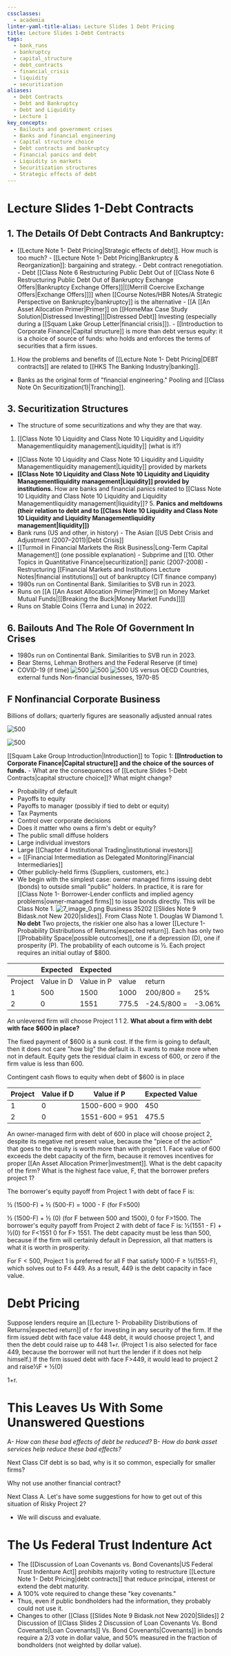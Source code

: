 ```yaml
---
cssclasses:
  - academia
linter-yaml-title-alias: Lecture Slides 1 Debt Pricing
title: Lecture Slides 1-Debt Contracts
tags:
  - bank_runs
  - bankruptcy
  - capital_structure
  - debt_contracts
  - financial_crisis
  - liquidity
  - securitization
aliases:
  - Debt Contracts
  - Debt and Bankruptcy
  - Debt and Liquidity
  - Lecture 1
key_concepts:
  - Bailouts and government crises
  - Banks and financial engineering
  - Capital structure choice
  - Debt contracts and bankruptcy
  - Financial panics and debt
  - Liquidity in markets
  - Securitization structures
  - Strategic effects of debt
---
```


# Lecture Slides 1-Debt Contracts

## 1. **The Details Of Debt Contracts And Bankruptcy:**
- [[Lecture Note 1- Debt Pricing|Strategic effects of debt]]. How much is too much? - [[Lecture Note 1- Debt Pricing|Bankruptcy & Reorganization]]: bargaining and strategy. - Debt contract renegotiation. - Debt [[Class Note 6 Restructuring Public Debt Out of [[Class Note 6 Restructuring Public Debt Out of Bankruptcy Exchange Offers|Bankruptcy Exchange Offers]]|[[Merrill Coercive Exchange Offers|Exchange Offers]]]] when [[Course Notes/HBR Notes/A Strategic Perspective on Bankruptcy|bankruptcy]] is the alternative - [[A [[An Asset Allocation Primer|Primer]] on [[HomeMax Case Study Solution|Distressed Investing]]|Distressed Debt]] Investing (especially during a [[Squam Lake Group Letter|financial crisis]]). - [[Introduction to Corporate Finance|Capital structure]] is more than debt versus equity: it is a choice of source of funds: who holds and enforces the terms of securities that a firm issues.
1. How the problems and benefits of [[Lecture Note 1- Debt Pricing|DEBT contracts]] are related to [[HKS The Banking Industry|banking]].
- Banks as the original form of "financial engineering." Pooling and [[Class Note On Securitization(1)|Tranching]].
## 3. Securitization Structures
- The structure of some securitizations and why they are that way.
1. [[Class Note 10 Liquidity and Class Note 10 Liquidity and Liquidity Managementliquidity management|Liquidity]] (what is it?)
- [[Class Note 10 Liquidity and Class Note 10 Liquidity and Liquidity Managementliquidity management|Liquidity]] provided by markets
- **[[Class Note 10 Liquidity and Class Note 10 Liquidity and Liquidity Managementliquidity management|Liquidity]] provided by institutions.** How are banks and financial panics related to [[Class Note 10 Liquidity and Class Note 10 Liquidity and Liquidity Managementliquidity management|liquidity]]? 5. **Panics and meltdowns (their relation to debt and to [[Class Note 10 Liquidity and Class Note 10 Liquidity and Liquidity Managementliquidity management|liquidity]])**
- Bank runs (US and other,  in history) - The Asian [[US Debt Crisis and Adjustment (2007–2011)|Debt Crisis]]
- [[Turmoil in Financial Markets the Risk Business|Long-Term Capital Management]] (one possible explanation) - Subprime and [[10. Other Topics in Quantitative Finance|securitization]] panic (2007-2008) - Restructuring [[Financial Markets and Institutions Lecture Notes|financial institutions]] out of bankruptcy (CIT finance company)
- 1980s run on Continental Bank. Similarities to SVB run in 2023.
- Runs on [[A [[An Asset Allocation Primer|Primer]] on Money Market Mutual Funds|[[Breaking the Buck|Money Market Funds]]]]
- Runs on Stable Coins (Terra and Luna) in 2022.
## 6. Bailouts And The Role Of Government In Crises
- 1980s run on Continental Bank. Similarities to SVB run in 2023.
- Bear Sterns,  Lehman Brothers and the Federal Reserve (if time)
- COVID-19 (if time)
 ![500](Pasted%20image%2020240916190513.png)
 ![500](Pasted%20image%2020240916190513_0.png)
 ![500](Lecture%20Note%201-5.png)
 US versus OECD Countries,  external funds Non-financial businesses,  1970-85
## F Nonfinancial Corporate Business

Billions of dollars; quarterly figures are seasonally adjusted annual rates

 ![500](CleanShot%202024-09-26%20-002882@2x.png)

 ![500](CleanShot%202024-09-26%20-002883@2x.png)

[[Squam Lake Group Introduction|Introduction]] to Topic 1: **[[Introduction to Corporate Finance|Capital structure]] and the choice of the sources of funds.** - What are the consequences of [[Lecture Slides 1-Debt Contracts|capital structure choice]]? What might change?

- Probability of default
- Payoffs to equity
- Payoffs to manager (possibly if tied to debt or equity)
- Tax Payments
- Control over corporate decisions
- Does it matter who owns a firm's debt or equity?
- The public small diffuse holders
- Large individual investors
- Large [[Chapter 4 Institutional Trading|institutional investors]]
- = [[Financial Intermediation as Delegated Monitoring|Financial Intermediaries]]
- Other publicly-held firms (Suppliers,  customers,  etc.)
- We begin with the simplest case: owner managed firms issuing debt (bonds) to outside small "public" holders. In practice,  it is rare for [[Class Note 1- Borrower-Lender conflicts and implied agency problems|owner-managed firms]] to issue bonds directly. This will be Class Note 1.
![7_image_0.png](7_image_0.png)
Business 35202 [[Slides Note 9 Bidask.not New 2020|slides]]. From Class Note 1. Douglas W Diamond 1. **No debt**
Two projects,  the riskier one also has a lower [[Lecture 1- Probability Distributions of Returns|expected return]]. Each has only two [[Probability Space|possible outcomes]],  one if a depression (D),  one if prosperity (P). The probability of each outcome is ½. Each project requires an initial outlay of $800.

|         | Expected   | Expected   |       |             |        |
| ------- | ---------- | ---------- | ----- | ----------- | ------ |
| Project | Value in D | Value in P | value | return      |        |
| 1       | 500        | 1500       | 1000  | 200/800 =   | 25%    |
| 2       | 0          | 1551       | 775.5 | -24.5/800 = | -3.06% |

An unlevered firm will choose Project 1 1 2. **What about a firm with debt with face $600 in place?**

The fixed payment of $600 is a sunk cost. If the firm is going to default,  then it does not care "how big" the default is. It wants to make more when not in default. Equity gets the residual claim in excess of 600,  or zero if the firm value is less than 600.

Contingent cash flows to equity when debt of $600 is in place

| Project   | Value if D   | Value if P     | Expected Value   |
|-----------|--------------|----------------|------------------|
| 1         | 0            | 1500-600 = 900 | 450              |
| 2         | 0            | 1551-600 = 951 | 475.5            |

An owner-managed firm with debt of 600 in place will choose project 2,  despite its negative net present value,  because the "piece of the action" that goes to the equity is worth more than with project 1. Face value of 600 exceeds the debt capacity of the firm,  because it removes incentives for proper [[An Asset Allocation Primer|investment]]. What is the debt capacity of the firm? What is the highest face value,  F,  that the borrower prefers project 1?

The borrower's equity payoff from Project 1 with debt of face F is:

½ (1500-F) + ½ (500-F) = 1000 - F (for F≤500)

½ (1500-F) + ½ (0) (for F between 500 and 1500),  0 for F>1500. The borrower's equity payoff from Project 2 with debt of face F is: ½(1551 - F) + ½(0) for F<1551 0 for F> 1551. The debt capacity must be less than 500,  because if the firm will certainly default in Depression,  all that matters is what it is worth in prosperity.

For F < 500,  Project 1 is preferred for all F that satisfy 1000-F ≥ ½(1551-F),  which solves out to F≤ 449. As a result,  449 is the debt capacity in face value.

# Debt Pricing

Suppose lenders require an [[Lecture 1- Probability Distributions of Returns|expected return]] of r for investing in any security of the firm. If the firm issued debt with face value 448 debt,  it would choose project 1,  and then the debt could raise up to 448 1+r. (Project 1 is also selected for face 449,  because the borrower will not hurt the lender if it does not help himself.) If the firm issued debt with face F>449,  it would lead to project 2 and raise½F + ½(0)

1+r.

# This Leaves Us With Some Unanswered Questions

A- *How can these bad effects of debt be reduced?* B- *How do bank asset services help reduce these bad effects?*

Next Class CIf debt is so bad,  why is it so common,  especially for smaller firms?

Why not use another financial contract?

Next Class A. Let's have some suggestions for how to get out of this situation of Risky Project 2?

- We will discuss and evaluate.
# The Us Federal Trust Indenture Act
- The [[Discussion of Loan Covenants vs. Bond Covenants|US Federal Trust Indenture Act]] prohibits majority voting to restructure [[Lecture Note 1- Debt Pricing|debt contracts]] that reduce principal,  interest or extend the debt maturity.
- A 100% vote required to change these "key covenants."
- Thus,  even if public bondholders had the information,  they probably could not use it.
- Changes to other [[Class [[Slides Note 9 Bidask.not New 2020|Slides]] 2 Discussion of [[Class Slides 2 Discussion of Loan Covenants Vs. Bond Covenants|Loan Covenants]] Vs. Bond Covenants|Covenants]] in bonds require a 2/3 vote in dollar value,  and 50% measured in the fraction of bondholders (not weighted by dollar value).